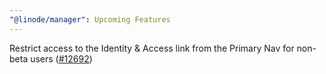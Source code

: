 ```yaml
---
"@linode/manager": Upcoming Features
---
```


 Restrict access to the Identity & Access link from the Primary Nav for non-beta users ([#12692](https://github.com/linode/manager/pull/12692))
